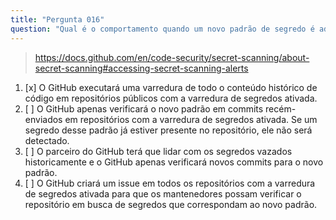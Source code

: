 ```yaml
---
title: "Pergunta 016"
question: "Qual é o comportamento quando um novo padrão de segredo é adicionado ou atualizado no programa de parceiros de varredura de segredos do GitHub?"
---
```



> https://docs.github.com/en/code-security/secret-scanning/about-secret-scanning#accessing-secret-scanning-alerts
1. [x] O GitHub executará uma varredura de todo o conteúdo histórico de código em repositórios públicos com a varredura de segredos ativada.
1. [ ] O GitHub apenas verificará o novo padrão em commits recém-enviados em repositórios com a varredura de segredos ativada. Se um segredo desse padrão já estiver presente no repositório, ele não será detectado.
1. [ ] O parceiro do GitHub terá que lidar com os segredos vazados historicamente e o GitHub apenas verificará novos commits para o novo padrão.
1. [ ] O GitHub criará um issue em todos os repositórios com a varredura de segredos ativada para que os mantenedores possam verificar o repositório em busca de segredos que correspondam ao novo padrão.
